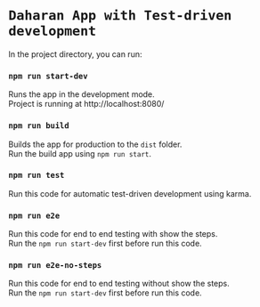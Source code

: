 # `Daharan App with Test-driven development` 

In the project directory, you can run:

### `npm run start-dev`
Runs the app in the development mode.\
Project is running at http://localhost:8080/

### `npm run build`
Builds the app for production to the `dist` folder.\
Run the build app using `npm run start`.

### `npm run test`
Run this code for automatic test-driven development using karma.

### `npm run e2e`
Run this code for end to end testing with show the steps.\
Run the `npm run start-dev` first before run this code.

### `npm run e2e-no-steps`
Run this code for end to end testing without show the steps.\
Run the `npm run start-dev` first before run this code.
